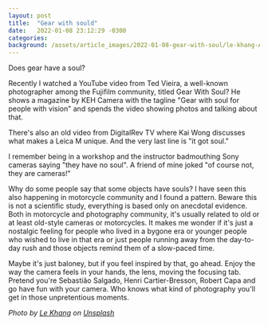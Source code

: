 ```yaml
---
layout: post
title:  "Gear with sould"
date:   2022-01-08 23:12:29 -0300
categories: 
background: /assets/article_images/2022-01-08-gear-with-soul/le-khang-AwqIjJuGy9I-unsplash.jpg
---
```


Does gear have a soul?

Recently I watched a YouTube video from Ted Vieira, a well-known photographer among the Fujifilm community, titled Gear With Soul? He shows a magazine by KEH Camera with the tagline "Gear with soul for people with vision" and spends the video showing photos and talking about that.

There's also an old video from DigitalRev TV where Kai Wong discusses what makes a Leica M unique. And the very last line is "it got soul."

I remember being in a workshop and the instructor badmouthing Sony cameras saying "they have no soul". A friend of mine joked "of course not, they are cameras!"

Why do some people say that some objects have souls? I have seen this also happening in motorcycle community and I found a pattern. Beware this is not a scientific study, everything is based only on anecdotal evidence. Both in motorcycle and photography community, it's usually related to old or at least old-style cameras or motorcycles. It makes me wonder if it's just a nostalgic feeling for people who lived in a bygone era or younger people who wished to live in that era or just people running away from the day-to-day rush and those objects remind them of a slow-paced time.

Maybe it's just baloney, but if you feel inspired by that, go ahead. Enjoy the way the camera feels in your hands, the lens, moving the focusing tab. Pretend you're Sebastião Salgado, Henri Cartier-Bresson, Robert Capa and go have fun with your camera. Who knows what kind of photography you'll get in those unpretentious moments. 

_Photo by <a href="https://unsplash.com/@lekhang?utm_source=unsplash&utm_medium=referral&utm_content=creditCopyText">Le Khang</a> on <a href="https://unsplash.com/?utm_source=unsplash&utm_medium=referral&utm_content=creditCopyText">Unsplash</a>_
